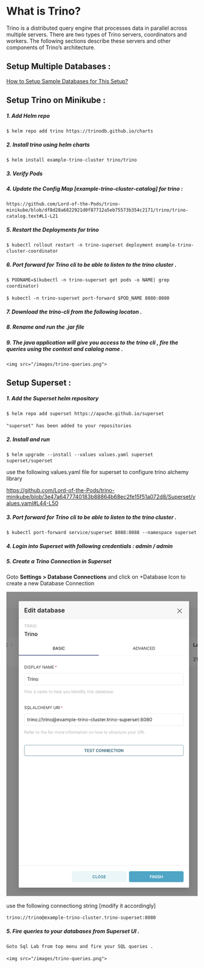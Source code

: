 
What is Trino?
==============

Trino is a distributed query engine that processes data in parallel across multiple servers. There are two types of Trino servers, coordinators and workers. The following sections describe these servers and other components of Trino’s architecture.


Setup Multiple Databases :
--------------------------

[How to Setup Sample Databases for This Setup?](SetupDatabases.md)



Setup Trino on Minikube :
-------------------------

##### 1. Add Helm repo 

    $ helm repo add trino https://trinodb.github.io/charts

##### 2. Install trino using helm charts 

    $ helm install example-trino-cluster trino/trino
    

##### 3. Verify Pods


##### 4. Update the Config Map [example-trino-cluster-catalog] for trino :

    
    https://github.com/Lord-of-the-Pods/trino-minikube/blob/df8d28a6822921d0f87712a5eb75573b354c2171/trino/trino-catalog.text#L1-L21

##### 5. Restart the Deployments for trino

    $ kubectl rollout restart -n trino-superset deployment example-trino-cluster-coordinator
    

##### 6. Port forward for Trino cli to be able to listen to the trino cluster .

    $ PODNAME=$(kubectl -n trino-superset get pods -o NAME| grep coordinator)
    
    $ kubectl -n trino-superset port-forward $POD_NAME 8080:8080
    
##### 7. Download the trino-cli from the following locaton .

##### 8. Rename and run the .jar file

##### 9. The java application will give you access to the trino cli , fire the queries using the context and calalog name .


    <img src="/images/trino-queries.png">

Setup Superset :
----------------

##### 1. Add the Superset helm repository

   ```
   $ helm repo add superset https://apache.github.io/superset
    
   "superset" has been added to your repositories
   ```

##### 2. Install and run

   ```
   $ helm upgrade --install --values values.yaml superset superset/superset
   ```

   use the following values.yaml file for superset to configure trino alchemy library

   https://github.com/Lord-of-the-Pods/trino-minikube/blob/3e47a6477740183b88864b68ec2fe15f51a072d8/Superset/values.yaml#L44-L50

##### 3. Port forward for Trino cli to be able to listen to the trino cluster .

    $ kubectl port-forward service/superset 8088:8088 --namespace superset
    


##### 4. Login into Superset with following credentials : admin / admin

##### 5. Create a Trino Connection in Superset

Goto **Settings > Database Connections** and click on +Database Icon to create a new Database Connection
    
<img src="/images/trino-create-conn.png">

use the following connectiong string [modify it accordingly]

    
    trino://trino@example-trino-cluster.trino-superset:8080
    

##### 5. Fire queries to your databases from Superset UI .

    Goto Sql Lab from top menu and fire your SQL queries .

    <img src="/images/trino-queries.png">


